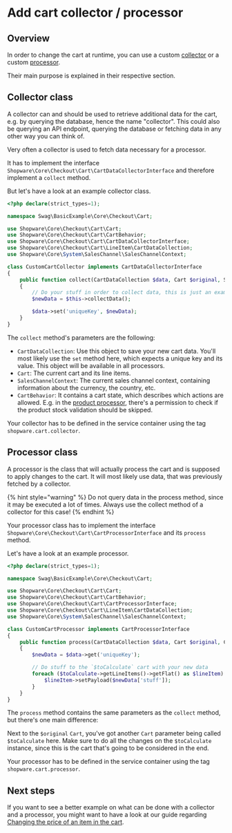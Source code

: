 # Add cart collector / processor

## Overview

In order to change the cart at runtime, you can use a custom [collector](https://github.com/shopware/platform/blob/v6.3.4.1/src/Core/Checkout/Cart/CartDataCollectorInterface.php)
or a custom [processor](https://github.com/shopware/platform/blob/v6.3.4.1/src/Core/Checkout/Cart/CartProcessorInterface.php).

Their main purpose is explained in their respective section. 

## Collector class

A collector can and should be used to retrieve additional data for the cart, e.g. by querying the database, hence the name "collector".
This could also be querying an API endpoint, querying the database or fetching data in any other way you can think of.

Very often a collector is used to fetch data necessary for a processor.

It has to implement the interface `Shopware\Core\Checkout\Cart\CartDataCollectorInterface` and therefore implement a `collect` method.

But let's have a look at an example collector class.

```php
<?php declare(strict_types=1);

namespace Swag\BasicExample\Core\Checkout\Cart;

use Shopware\Core\Checkout\Cart\Cart;
use Shopware\Core\Checkout\Cart\CartBehavior;
use Shopware\Core\Checkout\Cart\CartDataCollectorInterface;
use Shopware\Core\Checkout\Cart\LineItem\CartDataCollection;
use Shopware\Core\System\SalesChannel\SalesChannelContext;

class CustomCartCollector implements CartDataCollectorInterface
{
    public function collect(CartDataCollection $data, Cart $original, SalesChannelContext $context, CartBehavior $behavior): void
    {
        // Do your stuff in order to collect data, this is just an example method call
        $newData = $this->collectData();

        $data->set('uniqueKey', $newData);
    }
}
```

The `collect` method's parameters are the following:
- `CartDataCollection`: Use this object to save your new cart data. You'll most likely use the `set` method here, which expects
a unique key and its value. This object will be available in all processors.
- `Cart`: The current cart and its line items.
- `SalesChannelContext`: The current sales channel context, containing information about the currency, the country, etc.
- `CartBehavior`: It contains a cart state, which describes which actions are allowed. E.g. in the [product processor](https://github.com/shopware/platform/blob/trunk/src/Core/Content/Product/Cart/ProductCartProcessor.php#L33), there's
a permission to check if the product stock validation should be skipped.

Your collector has to be defined in the service container using the tag `shopware.cart.collector`.

## Processor class

A processor is the class that will actually process the cart and is supposed to apply changes to the cart.
It will most likely use data, that was previously fetched by a collector.

{% hint style="warning" %}
Do not query data in the process method, since it may be executed a lot of times. Always use the collect method of a collector for this case!
{% endhint %}

Your processor class has to implement the interface `Shopware\Core\Checkout\Cart\CartProcessorInterface` and its `process` method.

Let's have a look at an example processor.

```php
<?php declare(strict_types=1);

namespace Swag\BasicExample\Core\Checkout\Cart;

use Shopware\Core\Checkout\Cart\Cart;
use Shopware\Core\Checkout\Cart\CartBehavior;
use Shopware\Core\Checkout\Cart\CartProcessorInterface;
use Shopware\Core\Checkout\Cart\LineItem\CartDataCollection;
use Shopware\Core\System\SalesChannel\SalesChannelContext;

class CustomCartProcessor implements CartProcessorInterface
{
    public function process(CartDataCollection $data, Cart $original, Cart $toCalculate, SalesChannelContext $context, CartBehavior $behavior): void
    {
        $newData = $data->get('uniqueKey');

        // Do stuff to the `$toCalculate` cart with your new data
        foreach ($toCalculate->getLineItems()->getFlat() as $lineItem) {
            $lineItem->setPayload($newData['stuff']);
        }
    }
}
```

The `process` method contains the same parameters as the `collect` method, but there's one main difference:

Next to the `$original` `Cart`, you've got another `Cart` parameter being called `$toCalculate` here.
Make sure to do all the changes on the `$toCalculate` instance, since this is the cart that's going to be considered in the end.

Your processor has to be defined in the service container using the tag `shopware.cart.processor`.

## Next steps

If you want to see a better example on what can be done with a collector and a processor, you might want to have a look at our guide
regarding [Changing the price of an item in the cart](./change-price-of-item.md).
